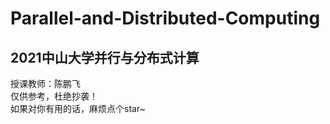 # Parallel-and-Distributed-Computing
## 2021中山大学并行与分布式计算
授课教师：陈鹏飞<br>
仅供参考，杜绝抄袭！<br>
如果对你有用的话，麻烦点个star~


